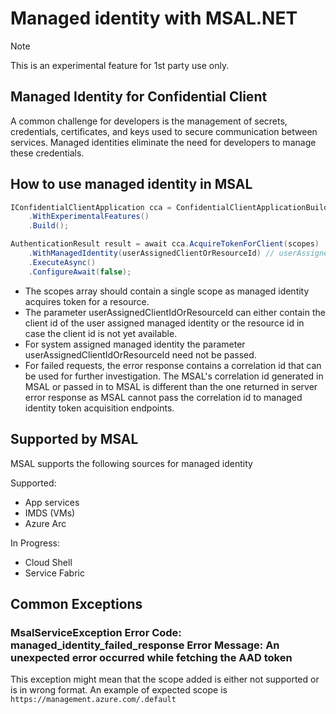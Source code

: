 # Managed identity with MSAL.NET

>[!NOTE]
>This is an experimental feature for 1st party use only.

## Managed Identity for Confidential Client

A common challenge for developers is the management of secrets, credentials, certificates, and keys used to secure communication between services. Managed identities eliminate the need for developers to manage these credentials.

## How to use managed identity in MSAL

```csharp
IConfidentialClientApplication cca = ConfidentialClientApplicationBuilder.Create(clientId)
    .WithExperimentalFeatures()
    .Build();

AuthenticationResult result = await cca.AcquireTokenForClient(scopes)
    .WithManagedIdentity(userAssignedClientOrResourceId) // userAssignedClientIdOrResourceId is optional. To be provided only in case of user assigned managed identity.
    .ExecuteAsync()
    .ConfigureAwait(false);
```

* The scopes array should contain a single scope as managed identity acquires token for a resource.
* The parameter userAssignedClientIdOrResourceId can either contain the client id of the user assigned managed identity or the resource id in case the client id is not yet available.
* For system assigned managed identity the parameter userAssignedClientIdOrResourceId need not be passed.
* For failed requests, the error response contains a correlation id that can be used for further investigation. The MSAL's correlation id generated in MSAL or passed in to MSAL is different than the one returned in server error response as MSAL cannot pass the correlation id to managed identity token acquisition endpoints.

## Supported by MSAL

MSAL supports the following sources for managed identity

Supported:

* App services
* IMDS (VMs)
* Azure Arc

In Progress:

* Cloud Shell
* Service Fabric

## Common Exceptions

### MsalServiceException Error Code: managed_identity_failed_response Error Message: An unexpected error occurred while fetching the AAD token

This exception might mean that the scope added is either not supported or is in wrong format. An example of expected scope is `https://management.azure.com/.default`